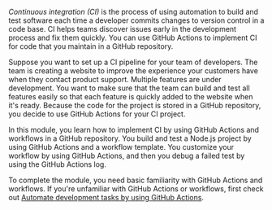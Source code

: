 *Continuous integration (CI)* is the process of using automation to build and test software each time a developer commits changes to version control in a code base. CI helps teams discover issues early in the development process and fix them quickly. You can use GitHub Actions to implement CI for code that you maintain in a GitHub repository. 

Suppose you want to set up a CI pipeline for your team of developers. The team is creating a website to improve the experience your customers have when they contact product support. Multiple features are under development. You want to make sure that the team can build and test all features easily so that each feature is quickly added to the website when it's ready. Because the code for the project is stored in a GitHub repository, you decide to use GitHub Actions for your CI project.

In this module, you learn how to implement CI by using GitHub Actions and workflows in a GitHub repository. You build and test a Node.js project by using GitHub Actions and a workflow template. You customize your workflow by using GitHub Actions, and then you debug a failed test by using the GitHub Actions log.

To complete the module, you need basic familiarity with GitHub Actions and workflows. If you're unfamiliar with GitHub Actions or workflows, first check out [Automate development tasks by using GitHub Actions](/training/modules/github-actions-automate-tasks/).
